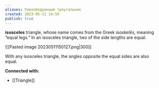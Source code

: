 ```yaml
---
aliases: Равнобедренный треугольник
created: 2023-05-11 14:59
publish: true
---
```


**isosceles** triangle, whose name comes from the Greek _isoskelēs_, meaning “equal legs.” In an isosceles triangle, two of the side lengths are equal.

![[Pasted image 20230511150127.png|300]]

With any isosceles triangle, the angles opposite the equal sides are also equal.














**Connected with:**
- [[Triangle]]



